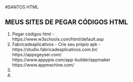 #SANTOS HTML


<h2>MEUS SITES DE PEGAR CÓDIGOS HTML</h2>
<ol>

<li>Pegar códigos html - <br/>
https://www.w3schools.com/html/default.asp
</li>
<li>Fabricadeaplicativos - Crie seu própio apk - <br/>
https://studio.fabricadeaplicativos.com.br/
<br/>
https://appsgeyser.com/
<br/>
https://www.appypie.com/app-builder/appmaker
<br/>
https://www.appmachine.com/
</li>
<li>

</li>
<li>

</li>











</ol>












